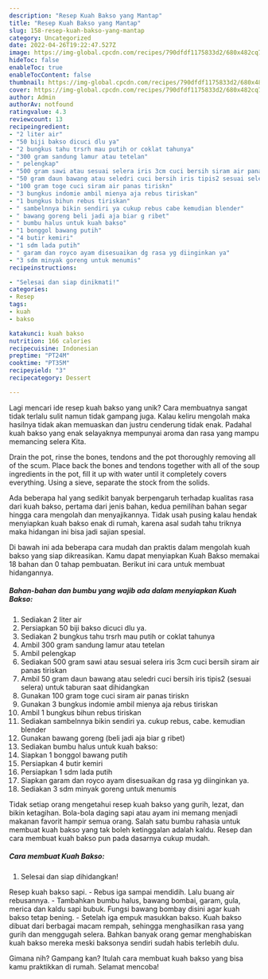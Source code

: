 ```yaml
---
description: "Resep Kuah Bakso yang Mantap"
title: "Resep Kuah Bakso yang Mantap"
slug: 158-resep-kuah-bakso-yang-mantap
category: Uncategorized
date: 2022-04-26T19:22:47.527Z
image: https://img-global.cpcdn.com/recipes/790dfdf1175833d2/680x482cq70/kuah-bakso-foto-resep-utama.jpg
hideToc: false
enableToc: true
enableTocContent: false
thumbnail: https://img-global.cpcdn.com/recipes/790dfdf1175833d2/680x482cq70/kuah-bakso-foto-resep-utama.jpg
cover: https://img-global.cpcdn.com/recipes/790dfdf1175833d2/680x482cq70/kuah-bakso-foto-resep-utama.jpg
author: Admin
authorAv: notfound
ratingvalue: 4.3
reviewcount: 13
recipeingredient:
- "2 liter air"
- "50 biji bakso dicuci dlu ya"
- "2 bungkus tahu trsrh mau putih or coklat tahunya"
- "300 gram sandung lamur atau tetelan"
- " pelengkap"
- "500 gram sawi atau sesuai selera iris 3cm cuci bersih siram air panas tiriskan"
- "50 gram daun bawang atau seledri cuci bersih iris tipis2 sesuai selera untuk taburan saat dihidangkan"
- "100 gram toge cuci siram air panas tiriskn"
- "3 bungkus indomie ambil mienya aja rebus tiriskan"
- "1 bungkus bihun rebus tiriskan"
- " sambelnnya bikin sendiri ya cukup rebus cabe kemudian blender"
- " bawang goreng beli jadi aja biar g ribet"
- " bumbu halus untuk kuah bakso"
- "1 bonggol bawang putih"
- "4 butir kemiri"
- "1 sdm lada putih"
- " garam dan royco ayam disesuaikan dg rasa yg diinginkan ya"
- "3 sdm minyak goreng untuk menumis"
recipeinstructions:

- "Selesai dan siap dinikmati!"
categories:
- Resep
tags:
- kuah
- bakso

katakunci: kuah bakso 
nutrition: 166 calories
recipecuisine: Indonesian
preptime: "PT24M"
cooktime: "PT35M"
recipeyield: "3"
recipecategory: Dessert

---
```





Lagi mencari ide resep kuah bakso yang unik? Cara membuatnya sangat tidak terlalu sulit namun tidak gampang juga. Kalau keliru mengolah maka hasilnya tidak akan memuaskan dan justru cenderung tidak enak. Padahal kuah bakso yang enak selayaknya mempunyai aroma dan rasa yang mampu memancing selera Kita.





Drain the pot, rinse the bones, tendons and the pot thoroughly removing all of the scum. Place back the bones and tendons together with all of the soup ingredients in the pot, fill it up with water until it completely covers everything. Using a sieve, separate the stock from the solids.

Ada beberapa hal yang sedikit banyak berpengaruh terhadap kualitas rasa dari kuah bakso, pertama dari jenis bahan, kedua pemilihan bahan segar hingga cara mengolah dan menyajikannya. Tidak usah pusing kalau hendak menyiapkan kuah bakso enak di rumah, karena asal sudah tahu triknya maka hidangan ini bisa jadi sajian spesial.






Di bawah ini ada beberapa cara mudah dan praktis dalam mengolah kuah bakso yang siap dikreasikan. Kamu dapat menyiapkan Kuah Bakso memakai 18 bahan dan 0 tahap pembuatan. Berikut ini cara untuk membuat hidangannya.

<!--inarticleads1-->

##### Bahan-bahan dan bumbu yang wajib ada dalam menyiapkan Kuah Bakso:

1. Sediakan 2 liter air
1. Persiapkan 50 biji bakso dicuci dlu ya.
1. Sediakan 2 bungkus tahu trsrh mau putih or coklat tahunya
1. Ambil 300 gram sandung lamur atau tetelan
1. Ambil  pelengkap
1. Sediakan 500 gram sawi atau sesuai selera iris 3cm cuci bersih siram air panas tiriskan
1. Ambil 50 gram daun bawang atau seledri cuci bersih iris tipis2 (sesuai selera) untuk taburan saat dihidangkan
1. Gunakan 100 gram toge cuci siram air panas tiriskn
1. Gunakan 3 bungkus indomie ambil mienya aja rebus tiriskan
1. Ambil 1 bungkus bihun rebus tiriskan
1. Sediakan  sambelnnya bikin sendiri ya. cukup rebus, cabe. kemudian blender
1. Gunakan  bawang goreng (beli jadi aja biar g ribet)
1. Sediakan  bumbu halus untuk kuah bakso:
1. Siapkan 1 bonggol bawang putih
1. Persiapkan 4 butir kemiri
1. Persiapkan 1 sdm lada putih
1. Siapkan  garam dan royco ayam disesuaikan dg rasa yg diinginkan ya.
1. Sediakan 3 sdm minyak goreng untuk menumis


Tidak setiap orang mengetahui resep kuah bakso yang gurih, lezat, dan bikin ketagihan. Bola-bola daging sapi atau ayam ini memang menjadi makanan favorit hampir semua orang. Salah satu bumbu rahasia untuk membuat kuah bakso yang tak boleh ketinggalan adalah kaldu. Resep dan cara membuat kuah bakso pun pada dasarnya cukup mudah. 

<!--inarticleads2-->

##### Cara membuat Kuah Bakso:


1. Selesai dan siap dihidangkan!

Resep kuah bakso sapi. - Rebus iga sampai mendidih. Lalu buang air rebusannya. - Tambahkan bumbu halus, bawang bombai, garam, gula, merica dan kaldu sapi bubuk. Fungsi bawang bombay disini agar kuah bakso tetap bening. - Setelah iga empuk masukkan bakso. Kuah bakso dibuat dari berbagai macam rempah, sehingga menghasilkan rasa yang gurih dan menggugah selera. Bahkan banyak orang gemar menghabiskan kuah bakso mereka meski baksonya sendiri sudah habis terlebih dulu. 

Gimana nih? Gampang kan? Itulah cara membuat kuah bakso yang bisa kamu praktikkan di rumah. Selamat mencoba!
